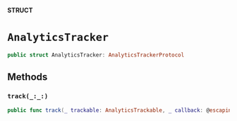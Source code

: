 **STRUCT**

# `AnalyticsTracker`

```swift
public struct AnalyticsTracker: AnalyticsTrackerProtocol
```

## Methods
### `track(_:_:)`

```swift
public func track(_ trackable: AnalyticsTrackable, _ callback: @escaping ((Error?) -> Void))
```
